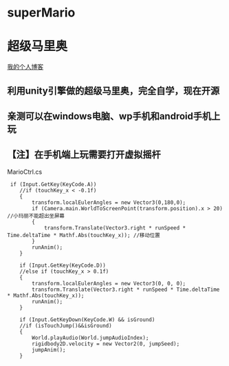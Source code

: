 # superMario
# 超级马里奥
[我的个人博客](http://www.dahei.me)

## 利用unity引擎做的超级马里奥，完全自学，现在开源
## 亲测可以在windows电脑、wp手机和android手机上玩

## 【注】在手机端上玩需要打开虚拟摇杆
MarioCtrl.cs

     if (Input.GetKey(KeyCode.A))
        //if (touchKey_x < -0.1f)
        {
            transform.localEulerAngles = new Vector3(0,180,0);
            if (Camera.main.WorldToScreenPoint(transform.position).x > 20)  //小玛丽不能超出坐屏幕
            {
                transform.Translate(Vector3.right * runSpeed * Time.deltaTime * Mathf.Abs(touchKey_x)); //移动位置
            }
            runAnim();
        }
        
        if (Input.GetKey(KeyCode.D))
        //else if (touchKey_x > 0.1f)
        {
            transform.localEulerAngles = new Vector3(0, 0, 0);
            transform.Translate(Vector3.right * runSpeed * Time.deltaTime * Mathf.Abs(touchKey_x));
            runAnim(); 
        }

        if (Input.GetKeyDown(KeyCode.W) && isGround)
        //if (isTouchJump()&&isGround)
        {
            World.playAudio(World.jumpAudioIndex);
            rigidbody2D.velocity = new Vector2(0, jumpSeed);
            jumpAnim();
        }

